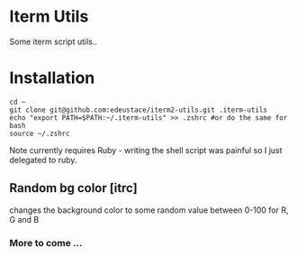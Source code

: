 # Iterm Utils
Some iterm script utils..

# Installation

    cd ~
    git clone git@github.com:edeustace/iterm2-utils.git .iterm-utils
    echo "export PATH=$PATH:~/.iterm-utils" >> .zshrc #or do the same for bash
    source ~/.zshrc


Note currently requires Ruby - writing the shell script was painful so I just delegated to ruby.


## Random bg color [itrc]
changes the background color to some random value between 0-100 for R, G and B

### More to come ...
